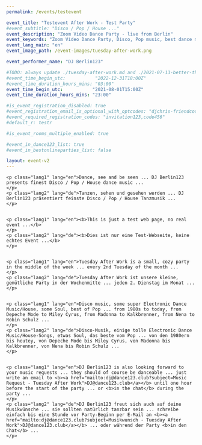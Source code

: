```yaml
---
permalink: /events/testevent

event_title: "Testevent After Work - Test Party"
#event_subtitle: "Disco / Pop / House ..."
event_description: "Zoom Video Dance Party - live from Berlin"
event_keywords: "Zoom Video Dance Party, Disco, Pop music, best dance music"
event_lang_main: "en"
event_image_path: /event-images/tuesday-after-work.png

event_performer_name: "DJ Berlin123"

#TODO: always update ./tuesday-after-work.md and ./2021-07-13-better-than-zumba.md
#event_time_begin_utc:           "2022-12-31T18:00Z"
#event_time_duration_hours_mins: "03:00"
event_time_begin_utc:           "2021-08-01T15:00Z"
event_time_duration_hours_mins: "23:00"

#is_event_registration_disabled: true
#event_registration_email_is_optional_with_optcodes: "djchris-friendcode1,testcode123"
#event_required_registration_codes: "invitation123,code456"
#default_r: testr

#is_event_rooms_multiple_enabled: true

#event_in_dance123_list: true
#event_in_bestonlineparties_list: false

layout: event-v2
---
```




<div class="lang-show-one-or-all">

    <p class="lang1" lang="en">Dance, see and be seen ... DJ Berlin123 presents finest Disco / Pop / House dance music ...
    </p>
    <p class="lang2" lang="de">Tanzen, sehen und gesehen werden ... DJ Berlin123 präsentiert feinste Disco / Pop / House Tanzmusik ...
    </p>


    <p class="lang1" lang="en"><b>This is just a test web page, no real event ...</b>
    </p>
    <p class="lang2" lang="de"><b>Dies ist nur eine Test-Webseite, keine echtes Event ...</b>
    </p>


    <p class="lang1" lang="en">Tuesday After Work is a small, cozy party in the middle of the week ... every 2nd Tuesday of the month ...
    </p>
    <p class="lang2" lang="de">Tuesday After Work ist unsere kleine, gemütliche Party in der Wochenmitte ... jeden 2. Dienstag im Monat ...
    </p>


    <p class="lang1" lang="en">Disco music, some super Electronic Dance Music/House, some Soul, best of Pop ... from 1980s to today, from Depeche Mode to Miley Cyrus, from Madonna to Kalkbrenner, from Nena to Robin Schulz ...
    </p>
    <p class="lang2" lang="de">Disco-Musik, einige tolle Electronic Dance Music/House-Songs, etwas Soul, das beste vom Pop ... von den 1980ern bis heutey, von Depeche Mode bis Miley Cyrus, von Madonna bis Kalkbrenner, von Nena bis Robin Schulz ...
    </p>


    <p class="lang1" lang="en">DJ Berlin123 is also looking forward to your music requests ... they should of course be danceable ... just write an email to <b><a href="mailto:dj@dance123.club?subject=Music Request - Tuesday After Work">DJ@dance123.club</a></b> until one hour before the start of the party ... or <b>in the chat</b> during the party ...
    </p>
    <p class="lang2" lang="de">DJ Berlin123 freut sich auch auf deine Musikwünsche ... sie sollten natürlich tanzbar sein ... schreibe einfach bis eine Stunde vor Party-Beginn per E-Mail an <b><a href="mailto:dj@dance123.club?subject=Musikwunsch - Tuesday After Work">DJ@dance123.club</a></b> ... oder während der Party <b>in den Chat</b> ...
    </p>

</div>

